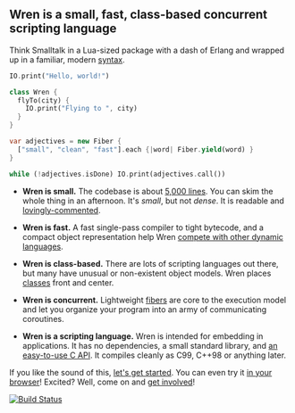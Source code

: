 ## Wren is a small, fast, class-based concurrent scripting language

Think Smalltalk in a Lua-sized package with a dash of Erlang and wrapped up in
a familiar, modern [syntax][].

```dart
IO.print("Hello, world!")

class Wren {
  flyTo(city) {
    IO.print("Flying to ", city)
  }
}

var adjectives = new Fiber {
  ["small", "clean", "fast"].each {|word| Fiber.yield(word) }
}

while (!adjectives.isDone) IO.print(adjectives.call())
```

 *  **Wren is small.** The codebase is about [5,000 lines][src]. You can
    skim the whole thing in an afternoon. It's *small*, but not *dense*. It
    is readable and [lovingly-commented][nan].

 *  **Wren is fast.** A fast single-pass compiler to tight bytecode, and a
    compact object representation help Wren [compete with other dynamic
    languages][perf].

 *  **Wren is class-based.** There are lots of scripting languages out there,
    but many have unusual or non-existent object models. Wren places
    [classes][] front and center.

 *  **Wren is concurrent.** Lightweight [fibers][] are core to the execution
    model and let you organize your program into an army of communicating
    coroutines.

 *  **Wren is a scripting language.** Wren is intended for embedding in
    applications. It has no dependencies, a small standard library,
    and [an easy-to-use C API][embedding]. It compiles cleanly as C99, C++98
    or anything later.

If you like the sound of this, [let's get started][started]. You can even try
it [in your browser][browser]! Excited? Well, come on and [get
involved][contribute]!

[![Build Status](https://travis-ci.org/munificent/wren.svg)](https://travis-ci.org/munificent/wren)

[syntax]: http://munificent.github.io/wren/syntax.html
[src]: https://github.com/munificent/wren/tree/master/src
[nan]: https://github.com/munificent/wren/blob/46c1ba92492e9257aba6418403161072d640cb29/src/wren_value.h#L378-L433
[perf]: http://munificent.github.io/wren/performance.html
[classes]: http://munificent.github.io/wren/classes.html
[fibers]: http://munificent.github.io/wren/fibers.html
[embedding]: http://munificent.github.io/wren/embedding-api.html
[started]: getting-started.html
[browser]: http://ppvk.github.io/wren-nest/
[contribute]: contributing.html
